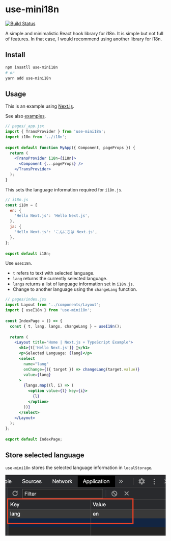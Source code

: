 # use-mini18n

[![Build Status](https://travis-ci.org/shinshin86/use-mini18n.svg?branch=master)](https://travis-ci.org/shinshin86/use-mini18n)

A simple and minimalistic React hook library for i18n.
It is simple but not full of features.
In that case, I would recommend using another library for i18n.

## Install

```bash
npm insatll use-mini18n
# or
yarn add use-mini18n
```

## Usage

This is an example using [Next.js](https://github.com/vercel/next.js/).

See also [examples](https://github.com/shinshin86/use-mini18n/tree/master/examples).

```jsx
// pages/_app.jsx
import { TransProvider } from 'use-mini18n';
import i18n from '../i18n';

export default function MyApp({ Component, pageProps }) {
  return (
    <TransProvider i18n={i18n}>
      <Component {...pageProps} />
    </TransProvider>
  );
}
```

This sets the language information required for `i18n.js`.

```js
// i18n.js
const i18n = {
  en: {
    'Hello Next.js': 'Hello Next.js',
  },
  ja: {
    'Hello Next.js': 'こんにちは Next.js',
  },
};

export default i18n;
```

Use `useI18n`.

- `t` refers to text with selected language.
- `lang` returns the currently selected language.
- `langs` returns a list of language information set in `i18n.js`.
- Change to another language using the `changeLang` function.

```jsx
// pages/index.jsx
import Layout from '../components/Layout';
import { useI18n } from 'use-mini18n';

const IndexPage = () => {
  const { t, lang, langs, changeLang } = useI18n();

  return (
    <Layout title="Home | Next.js + TypeScript Example">
      <h1>{t['Hello Next.js']} 👋</h1>
      <p>Selected Language: {lang}</p>
      <select
        name="lang"
        onChange={({ target }) => changeLang(target.value)}
        value={lang}
      >
        {langs.map((l, i) => (
          <option value={l} key={i}>
            {l}
          </option>
        ))}
      </select>
    </Layout>
  );
};

export default IndexPage;
```

## Store selected language

`use-mini18n` stores the selected language information in `localStorage`.

![Screen shot of about of store selected language](./images/store-selected-language.png)

